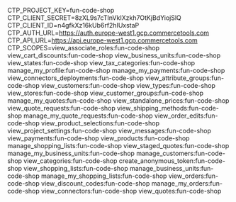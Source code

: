 CTP_PROJECT_KEY=fun-code-shop
CTP_CLIENT_SECRET=8zXL9s7cTInVkIXzkh7OtKjBdYiojSlQ
CTP_CLIENT_ID=n4gfkXz16kUb6rf2hIUxstaP
CTP_AUTH_URL=https://auth.europe-west1.gcp.commercetools.com
CTP_API_URL=https://api.europe-west1.gcp.commercetools.com
CTP_SCOPES=view_associate_roles:fun-code-shop view_cart_discounts:fun-code-shop view_business_units:fun-code-shop view_states:fun-code-shop view_tax_categories:fun-code-shop manage_my_profile:fun-code-shop manage_my_payments:fun-code-shop view_connectors_deployments:fun-code-shop view_attribute_groups:fun-code-shop view_customers:fun-code-shop view_types:fun-code-shop view_stores:fun-code-shop view_customer_groups:fun-code-shop manage_my_quotes:fun-code-shop view_standalone_prices:fun-code-shop view_quote_requests:fun-code-shop view_shipping_methods:fun-code-shop manage_my_quote_requests:fun-code-shop view_order_edits:fun-code-shop view_product_selections:fun-code-shop view_project_settings:fun-code-shop view_messages:fun-code-shop view_payments:fun-code-shop view_products:fun-code-shop manage_shopping_lists:fun-code-shop view_staged_quotes:fun-code-shop manage_my_business_units:fun-code-shop manage_customers:fun-code-shop view_categories:fun-code-shop create_anonymous_token:fun-code-shop view_shopping_lists:fun-code-shop manage_business_units:fun-code-shop manage_my_shopping_lists:fun-code-shop view_orders:fun-code-shop view_discount_codes:fun-code-shop manage_my_orders:fun-code-shop view_connectors:fun-code-shop view_quotes:fun-code-shop
